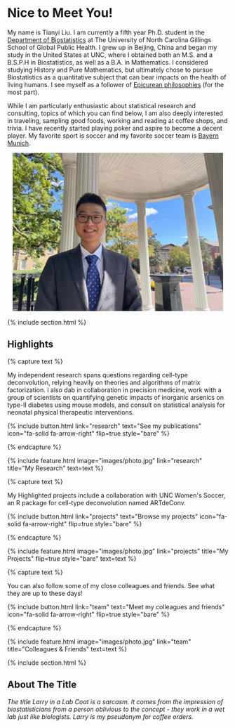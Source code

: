 ---
---

# Nice to Meet You!

<!--<img align="left" width="300" height="400" src="images/Tianyi_portrait.HEIC">-->

My name is Tianyi Liu. I am currently a fifth year Ph.D. student in the [Department of Biostatistics](https://sph.unc.edu/bios/biostatistics/) at The University of North Carolina Gillings School of Global Public Health. I grew up in Beijing, China and began my study in the United States at UNC, where I obtained both an M.S. and a B.S.P.H in Biostatistics, as well as a B.A. in Mathematics. I considered studying History and Pure Mathematics, but ultimately chose to pursue Biostatistics as a quantitative subject that can bear impacts on the health of living humans. I see myself as a follower of [Epicurean philosophies](https://plato.stanford.edu/entries/epicurus/) (for the most part).

While I am particularly enthusiastic about statistical research and consulting, topics of which you can find below, I am also deeply interested in traveling, sampling good foods, working and reading at coffee shops, and trivia. I have recently started playing poker and aspire to become a decent player. My favorite sport is soccer and my favorite soccer team is [Bayern Munich](https://en.wikipedia.org/wiki/FC_Bayern_Munich).

<div align="center">
  <img width=480 src="images/Tianyi_portrait.HEIC">
</div>

{% include section.html %}

## Highlights

{% capture text %}

My independent research spans questions regarding cell-type deconvolution, relying heavily on theories and algorithms of matrix factorization. I also dab in collaboration in precision medicine, work with a group of scientists on quantifying genetic impacts of inorganic arsenics on type-II diabetes using mouse models, and consult on statistical analysis for neonatal physical therapeutic interventions.

{%
  include button.html
  link="research"
  text="See my publications"
  icon="fa-solid fa-arrow-right"
  flip=true
  style="bare"
%}

{% endcapture %}

{%
  include feature.html
  image="images/photo.jpg"
  link="research"
  title="My Research"
  text=text
%}

{% capture text %}

My Highlighted projects include a collaboration with UNC Women's Soccer, an R package for cell-type deconvolution named ARTdeConv.

{%
  include button.html
  link="projects"
  text="Browse my projects"
  icon="fa-solid fa-arrow-right"
  flip=true
  style="bare"
%}

{% endcapture %}

{%
  include feature.html
  image="images/photo.jpg"
  link="projects"
  title="My Projects"
  flip=true
  style="bare"
  text=text
%}

{% capture text %}

You can also follow some of my close colleagues and friends. See what they are up to these days!

{%
  include button.html
  link="team"
  text="Meet my colleagues and friends"
  icon="fa-solid fa-arrow-right"
  flip=true
  style="bare"
%}

{% endcapture %}

{%
  include feature.html
  image="images/photo.jpg"
  link="team"
  title="Colleagues & Friends"
  text=text
%}

{% include section.html %}

## About The Title

*The title Larry in a Lab Coat is a sarcasm. It comes from the impression of biostatisticians from a person oblivious to the concept - they work in a wet lab just like biologists. Larry is my pseudonym for coffee orders.*
